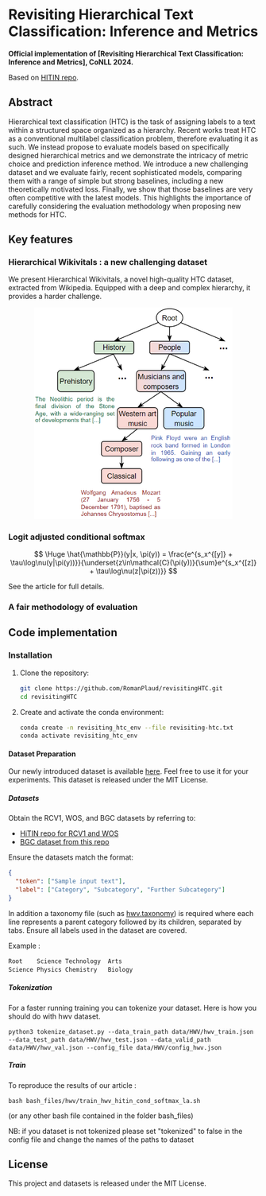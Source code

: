 # Revisiting Hierarchical Text Classification: Inference and Metrics

**Official implementation of [Revisiting Hierarchical Text Classification: Inference and Metrics], CoNLL 2024.**

Based on [HITIN repo](https://github.com/Rooooyy/HiTIN).

## Abstract

Hierarchical text classification (HTC) is the task of assigning labels to a text within a structured space organized as a hierarchy. Recent works
treat HTC as a conventional multilabel classification problem, therefore evaluating it as such.
We instead propose to evaluate models based on specifically designed hierarchical metrics and we demonstrate the intricacy of metric choice and prediction inference method.  We introduce a new challenging dataset and we evaluate fairly, recent sophisticated models, comparing them with a range of simple but strong baselines, including a new theoretically motivated loss. Finally, we show that those baselines are very often competitive with the latest models. This highlights the importance of carefully considering the evaluation methodology when proposing new methods for HTC.

## Key features

### Hierarchical Wikivitals : a new challenging dataset

We present Hierarchical Wikivitals, a novel high-quality HTC dataset, extracted from Wikipedia. Equipped with a deep and complex hierarchy, it provides a harder challenge.

<p align="center">
    <img src="figures/example_hwv.png"  width="400">
</p>

### Logit adjusted conditional softmax

$$
\Huge \hat{\mathbb{P}}(y|x, \pi(y)) = \frac{e^{s_x^{[y]} + \tau\log\nu(y|\pi(y))}}{\underset{z\in\mathcal{C}(\pi(y))}{\sum}e^{s_x^{[z]} + \tau\log\nu(z|\pi(z))}} 
$$


See the article for full details.


### A fair methodology of evaluation

## Code implementation

### Installation

1. Clone the repository:
    ```bash
    git clone https://github.com/RomanPlaud/revisitingHTC.git
    cd revisitingHTC
    ```
2. Create and activate the conda environment:
    ```bash
    conda create -n revisiting_htc_env --file revisiting-htc.txt
    conda activate revisiting_htc_env
    ```

#### Dataset Preparation

Our newly introduced dataset is available [here](data/HWV). Feel free to use it for your experiments. This dataset is released under the MIT License.

##### Datasets
Obtain the RCV1, WOS, and BGC datasets by referring to:
- [HiTIN repo for RCV1 and WOS](https://github.com/Rooooyy/HiTIN/tree/master)
- [BGC dataset from this repo](https://gitlab.com/distration/dsi-nlp-publib/-/blob/main/htc-survey-22/src/dataset_tools/blurb/)

Ensure the datasets match the format:
```json
{
  "token": ["Sample input text"],
  "label": ["Category", "Subcategory", "Further Subcategory"]
}

```

In addition a taxonomy file (such as [hwv.taxonomy](data/HWV/hwv.taxonomy)) is required where each line represents a parent category followed by its children, separated by tabs. Ensure all labels used in the dataset are covered.

Example : 

```txt
Root	Science	Technology	Arts
Science	Physics	Chemistry	Biology
```

##### Tokenization 

For a faster running training you can tokenize your dataset. Here is how you should do with hwv dataset.

```shell
python3 tokenize_dataset.py --data_train_path data/HWV/hwv_train.json --data_test_path data/HWV/hwv_test.json --data_valid_path data/HWV/hwv_val.json --config_file data/HWV/config_hwv.json
```


##### Train

To reproduce the results of our article : 

```shell
bash bash_files/hwv/train_hwv_hitin_cond_softmax_la.sh
```

(or any other bash file contained in the folder bash_files)

NB: if you dataset is not tokenized please set "tokenized" to false in the config file and change the names of the paths to dataset



## License

This project and datasets is released under the MIT License.